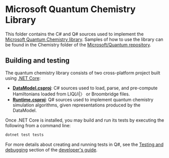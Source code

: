 # Microsoft Quantum Chemistry Library #

This folder contains the C# and Q# sources used to implement the [Microsoft Quantum Chemistry library](https://docs.microsoft.com/en-us/quantum/libraries/chemistry/).
Samples of how to use the library can be found in the Chemistry folder of the [Microsoft/Quantum repository](https://github.com/Microsoft/Quantum/tree/master/Chemistry).

## Building and testing ##

The quantum chemistry library consists of two cross-platform project built using [.NET Core](https://docs.microsoft.com/en-us/dotnet/core/):

- [**DataModel.csproj**](https://github.com/Microsoft/QuantumLibraries/tree/master/Chemistry/src/DataModel/DataModel.csproj): C# sources used to load, parse, and pre-compute Hamiltonians loaded from LIQ𝑈𝑖|〉 or Broombridge files.
- [**Runtime.csproj**](https://github.com/Microsoft/QuantumLibraries/tree/master/Chemistry/src/Runtime/Runtime.csproj): Q# sources used to implement quantum chemistry simulation algorithms, given representations produced by the DataModel.

Once .NET Core is installed, you may build and run its tests by executing the following from a command line:

```bash
dotnet test tests
```

For more details about creating and running tests in Q#,
see the [Testing and debugging](https://docs.microsoft.com/quantum/quantum-techniques-testinganddebugging)
section of the [developer's guide](https://docs.microsoft.com/quantum).
